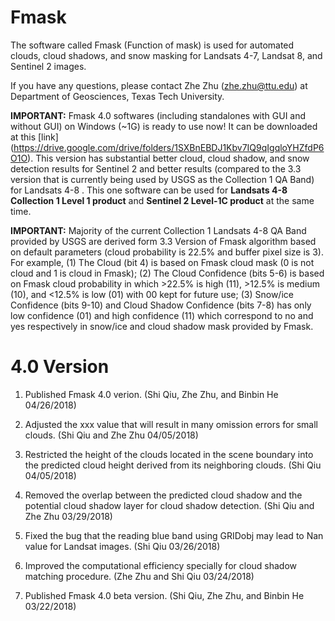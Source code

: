 # Fmask
The software called Fmask (Function of mask) is used for automated clouds, cloud shadows, and snow masking for Landsats 4-7, Landsat 8, and Sentinel 2 images.

If you have any questions, please contact Zhe Zhu (zhe.zhu@ttu.edu) at Department of Geosciences, Texas Tech University.

**IMPORTANT:** Fmask 4.0 softwares (including standalones with GUI and without GUI) on Windows (~1G) is ready to use now! It can be downloaded at this [link] (https://drive.google.com/drive/folders/1SXBnEBDJ1Kbv7IQ9qIgqloYHZfdP6O1O). This version has substantial better cloud, cloud shadow, and snow detection results for Sentinel 2 and better results (compared to the 3.3 version that is currently being used by USGS as the Collection 1 QA Band) for Landsats 4-8 . This one software can be used for **Landsats 4-8 Collection 1 Level 1 product** and **Sentinel 2 Level-1C product** at the same time.

**IMPORTANT:** Majority of the current Collection 1 Landsats 4-8 QA Band provided by USGS are derived form 3.3 Version of Fmask algorithm based on default parameters (cloud probability is 22.5% and buffer pixel size is 3). For example, (1) The Cloud (bit 4) is based on Fmask cloud mask (0 is not cloud and 1 is cloud in Fmask); (2) The Cloud Confidence (bits 5-6) is based on Fmask cloud probability in which >22.5% is high (11), >12.5% is medium (10), and <12.5% is low (01) with 00 kept for future use; (3) Snow/ice Confidence (bits 9-10) and Cloud Shadow Confidence (bits 7-8) has only low confidence (01) and high confidence (11) which correspond to no and yes respectively in snow/ice and cloud shadow mask provided by Fmask.

# 4.0 Version

1) Published Fmask 4.0 verion. (Shi Qiu, Zhe Zhu, and Binbin He 04/26/2018)

2) Adjusted the xxx value that will result in many omission errors for small clouds.  (Shi Qiu and Zhe Zhu 04/05/2018)

3) Restricted the height of the clouds located in the scene boundary into the predicted cloud height derived from its neighboring clouds.  (Shi Qiu 04/05/2018)

4) Removed the overlap between the predicted cloud shadow and the potential cloud shadow layer for cloud shadow detection. (Shi Qiu and Zhe Zhu 03/29/2018)

5) Fixed the bug that the reading blue band using GRIDobj may lead to Nan value for Landsat images. (Shi Qiu 03/26/2018)

6) Improved the computational efficiency specially for cloud shadow matching procedure.  (Zhe Zhu and Shi Qiu 03/24/2018)

7) Published Fmask 4.0 beta version. (Shi Qiu, Zhe Zhu, and Binbin He 03/22/2018)
